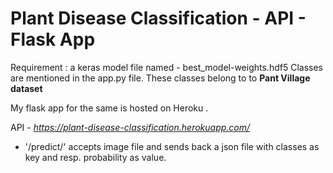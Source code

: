 # Plant Disease Classification - API - Flask App
Requirement : a keras model file named - best_model-weights.hdf5
Classes are mentioned in the app.py file. These classes belong to
to <b>Pant Village dataset</b>

My flask app for the same is hosted on Heroku .

API - <i>https://plant-disease-classification.herokuapp.com/</i>

* '/predict/' accepts image file and sends back a
json file with classes as key and resp. probability as value.
